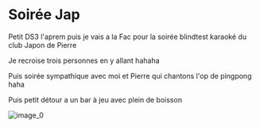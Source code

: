 # Soirée Jap
Petit DS3 l'aprem puis je vais a la Fac pour la soirée blindtest karaoké du club Japon de Pierre 

Je recroise trois personnes en y allant hahaha

Puis soirée sympathique avec moi et Pierre qui chantons l'op de pingpong haha

Puis petit détour a un bar à jeu avec plein de boisson 

![image_0](images/image_154.jpg)